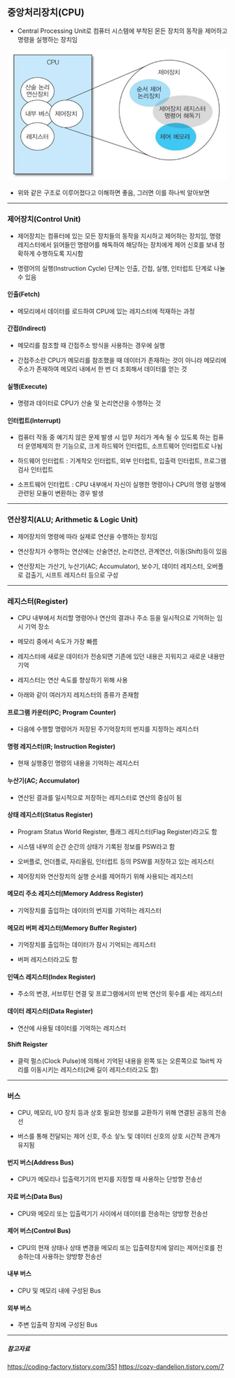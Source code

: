 ## 중앙처리장치(CPU)
- Central Processing Unit로 컴퓨터 시스템에 부착된 몬든 장치의 동작을 제어하고 명령을 실행하는 장치임

![one](/cheewr85/img/computerarchitecture/thirteen.png)

- 위와 같은 구조로 이루어졌다고 이해하면 좋음, 그러면 이를 하나씩 알아보면

-----

### 제어장치(Control Unit)
- 제어장치는 컴퓨터에 있는 모든 장치들의 동작을 지시하고 제어하는 장치임, 명령 레지스터에서 읽어들인 명령어를 해독하여 해당하는 장치에게 제어 신호를 보내 정확하게 수행하도록 지시함

- 명령어의 실행(Instruction Cycle) 단계는 인출, 간접, 실행, 인터럽트 단계로 나눌 수 있음

#### 인출(Fetch)
- 메모리에서 데이터를 로드하여 CPU에 있는 레지스터에 적재하는 과정

#### 간접(Indirect)
- 메모리를 참조할 때 간접주소 방식을 사용하는 경우에 실행

- 간접주소란 CPU가 메모리를 참조했을 때 데이터가 존재하는 것이 아니라 메모리에 주소가 존재하여 메모리 내에서 한 번 더 조회해서 데이터를 얻는 것

#### 실행(Execute)
- 명령과 데이터로 CPU가 산술 및 논리연산을 수행하는 것

#### 인터럽트(Interrupt)
- 컴퓨터 작동 중 예기치 않은 문제 발생 시 업무 처리가 계속 될 수 있도록 하는 컴퓨터 운영체제의 한 기능으로, 크게 하드웨어 인터럽트, 소프트웨어 인터럽트로 나뉨

- 하드웨어 인터럽트 : 기계착오 인터럽트, 외부 인터럽트, 입출력 인터럽트, 프로그램 검사 인터럽트

- 소프트웨어 인터럽트 : CPU 내부에서 자신이 실행한 명령이나 CPU의 명령 실행에 관련된 모듈이 변환하는 경우 발생

-----

### 연산장치(ALU; Arithmetic & Logic Unit)
- 제어장치의 명령에 따라 실제로 연산을 수행하는 장치임

- 연산장치가 수행하는 연산에는 산술연산, 논리연산, 관계연산, 이동(Shift)등이 있음

- 연산장치는 가산기, 누산기(AC; Accumulator), 보수기, 데이터 레지스터, 오버플로 검출기, 시프트 레지스터 등으로 구성

-----

### 레지스터(Register)
- CPU 내부에서 처리할 명령어나 연산의 결과나 주소 등을 일시적으로 기억하는 임시 기억 장소

- 메모리 중에서 속도가 가장 빠름

- 레지스터에 새로운 데이터가 전송되면 기존에 있던 내용은 지워지고 새로운 내용만 기억

- 레지스터는 연산 속도를 향상하기 위해 사용

- 아래와 같이 여러가지 레지스터의 종류가 존재함

#### 프로그램 카운터(PC; Program Counter)
- 다음에 수행할 명령어가 저장된 주기억장치의 번지를 지정하는 레지스터

#### 명령 레지스터(IR; Instruction Register)
- 현재 실행중인 명령의 내용을 기억하는 레지스터

#### 누산기(AC; Accumulator)
- 연산된 결과를 일시적으로 저장하는 레지스터로 연산의 중심이 됨

#### 상태 레지스터(Status Register)
- Program Status World Register, 플래그 레지스터(Flag Register)라고도 함

- 시스템 내부의 순간 순간의 상태가 기록된 정보를 PSW라고 함

- 오버플로, 언더플로, 자리올림, 인터럽트 등의 PSW를 저장하고 있는 레지스터

- 제어장치와 연산장치의 실행 순서를 제어하기 위해 사용되는 레지스터

#### 메모리 주소 레지스터(Memory Address Register)
- 기억장치를 출입하는 데이터의 번지를 기억하는 레지스터

#### 메모리 버퍼 레지스터(Memory Buffer Register)
- 기억장치를 출입하는 데이터가 잠시 기억되는 레지스터

- 버퍼 레지스터라고도 함

#### 인덱스 레지스터(Index Register)
- 주소의 변경, 서브루틴 연결 및 프로그램에서의 반복 연산의 횟수를 세는 레지스터

#### 데이터 레지스터(Data Register)
- 연산에 사용될 데이터를 기억하는 레지스터

#### Shift Reigster
- 클럭 펄스(Clock Pulse)에 의해서 기억된 내용을 왼쪽 또는 오른쪽으로 1bit씩 자리를 이동시키는 레지스터(2배 길이 레지스터라고도 함)

------

### 버스
- CPU, 메모리, I/O 장치 등과 상호 필요한 정보를 교환하기 위해 연결된 공동의 전송선

- 버스를 통해 전달되는 제어 신호, 주소 싷노 및 데이터 신호의 상호 시간적 관계가 유지됨

#### 번지 버스(Address Bus)
- CPU가 메모리나 입출력기기의 번지를 지정할 때 사용하는 단방향 전송선

#### 자료 버스(Data Bus)
- CPU와 메모리 또는 입출력기기 사이에서 데이터를 전송하는 양방향 전송선

#### 제어 버스(Control Bus)
- CPU의 현재 상태나 상태 변경을 메모리 또는 입출력장치에 알리는 제어신호를 전송하는데 사용하는 양방향 전송선

#### 내부 버스
- CPU 및 메모리 내에 구성된 Bus

#### 외부 버스
- 주변 입출력 장치에 구성된 Bus

-------

##### 참고자료
https://coding-factory.tistory.com/351
https://cozy-dandelion.tistory.com/7